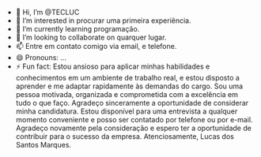 - 👋 Hi, I’m @TECLUC
- 👀 I’m interested in procurar uma primeira experiência.
- 🌱 I’m currently learning programação.
- 💞️ I’m looking to collaborate on quarquer lugar.
- 📫 Entre em contato comigo via email, e telefone.
- 😄 Pronouns: ...
- ⚡ Fun fact: Estou ansioso para aplicar minhas habilidades e conhecimentos em um ambiente de trabalho real, e estou disposto a aprender e me adaptar rapidamente às demandas do cargo. Sou uma pessoa motivada, organizada e comprometida com a excelência em tudo o que faço.
Agradeço sinceramente a oportunidade de considerar minha candidatura. Estou disponível para uma entrevista a qualquer momento conveniente e posso ser contatado por telefone ou por e-mail.
Agradeço novamente pela consideração e espero ter a oportunidade de contribuir para o sucesso da empresa.
Atenciosamente,
Lucas dos Santos Marques.


<!---
TECLUC/TECLUC is a ✨ special ✨ repository because its `README.md` (this file) appears on your GitHub profile.
You can click the Preview link to take a look at your changes.
--->

